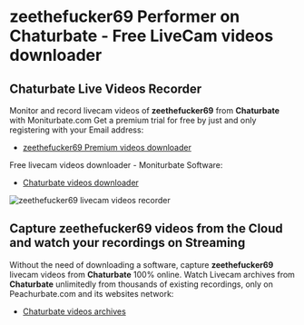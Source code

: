 # zeethefucker69 Performer on Chaturbate - Free LiveCam videos downloader

## Chaturbate Live Videos Recorder

Monitor and record livecam videos of **zeethefucker69** from **Chaturbate** with Moniturbate.com
Get a premium trial for free by just and only registering with your Email address:
* [zeethefucker69 Premium videos downloader](https://moniturbate.com/request-demo-licence-key.html)

Free livecam videos downloader - Moniturbate Software:
* [Chaturbate videos downloader](https://moniturbate.com/moniturbate-download-software.html)

![zeethefucker69 livecam videos recorder](https://peachurnet.com/templates/moniturbate-software.png)


## Capture zeethefucker69 videos from the Cloud and watch your recordings on Streaming

Without the need of downloading a software, capture **zeethefucker69** livecam videos from **Chaturbate** 100% online.
Watch Livecam archives from **Chaturbate** unlimitedly from thousands of existing recordings, only on Peachurbate.com and its websites network:
* [Chaturbate videos archives](https://peachurnet.com/)